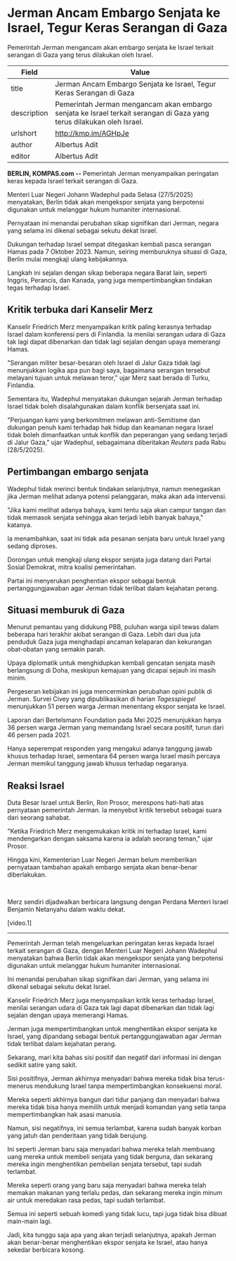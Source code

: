 # Jerman Ancam Embargo Senjata ke Israel, Tegur Keras Serangan di Gaza

Pemerintah Jerman mengancam akan embargo senjata ke Israel terkait serangan di Gaza yang terus dilakukan oleh Israel.

| Field       | Value                                                       |
|-------------|-------------------------------------------------------------|
| title       | Jerman Ancam Embargo Senjata ke Israel, Tegur Keras Serangan di Gaza |
| description | Pemerintah Jerman mengancam akan embargo senjata ke Israel terkait serangan di Gaza yang terus dilakukan oleh Israel. |
| urlshort    | http://kmp.im/AGHpJe |
| author      | Albertus Adit |
| editor      | Albertus Adit |

**BERLIN, KOMPAS.com --** Pemerintah Jerman menyampaikan peringatan keras kepada Israel terkait serangan di Gaza.

Menteri Luar Negeri Johann Wadephul pada Selasa (27/5/2025) menyatakan, Berlin tidak akan mengekspor senjata yang berpotensi digunakan untuk melanggar hukum humaniter internasional.

Pernyataan ini menandai perubahan sikap signifikan dari Jerman, negara yang selama ini dikenal sebagai sekutu dekat Israel.

Dukungan terhadap Israel sempat ditegaskan kembali pasca serangan Hamas pada 7 Oktober 2023. Namun, seiring memburuknya situasi di Gaza, Berlin mulai mengkaji ulang kebijakannya.

Langkah ini sejalan dengan sikap beberapa negara Barat lain, seperti Inggris, Perancis, dan Kanada, yang juga mempertimbangkan tindakan tegas terhadap Israel.

## Kritik terbuka dari Kanselir Merz

Kanselir Friedrich Merz menyampaikan kritik paling kerasnya terhadap Israel dalam konferensi pers di Finlandia. Ia menilai serangan udara di Gaza tak lagi dapat dibenarkan dan tidak lagi sejalan dengan upaya memerangi Hamas.

\"Serangan militer besar-besaran oleh Israel di Jalur Gaza tidak lagi menunjukkan logika apa pun bagi saya, bagaimana serangan tersebut melayani tujuan untuk melawan teror,\" ujar Merz saat berada di Turku, Finlandia.

Sementara itu, Wadephul menyatakan dukungan sejarah Jerman terhadap Israel tidak boleh disalahgunakan dalam konflik bersenjata saat ini.

"Perjuangan kami yang berkomitmen melawan anti-Semitisme dan dukungan penuh kami terhadap hak hidup dan keamanan negara Israel tidak boleh dimanfaatkan untuk konflik dan peperangan yang sedang terjadi di Jalur Gaza," ujar Wadephul, sebagaimana diberitakan *Reuters* pada Rabu (28/5/2025).

## Pertimbangan embargo senjata

Wadephul tidak merinci bentuk tindakan selanjutnya, namun menegaskan jika Jerman melihat adanya potensi pelanggaran, maka akan ada intervensi.

\"Jika kami melihat adanya bahaya, kami tentu saja akan campur tangan dan tidak memasok senjata sehingga akan terjadi lebih banyak bahaya,\" katanya.

Ia menambahkan, saat ini tidak ada pesanan senjata baru untuk Israel yang sedang diproses.

Dorongan untuk mengkaji ulang ekspor senjata juga datang dari Partai Sosial Demokrat, mitra koalisi pemerintahan.

Partai ini menyerukan penghentian ekspor sebagai bentuk pertanggungjawaban agar Jerman tidak terlibat dalam kejahatan perang.

## Situasi memburuk di Gaza

Menurut pemantau yang didukung PBB, puluhan warga sipil tewas dalam beberapa hari terakhir akibat serangan di Gaza. Lebih dari dua juta penduduk Gaza juga menghadapi ancaman kelaparan dan kekurangan obat-obatan yang semakin parah.

Upaya diplomatik untuk menghidupkan kembali gencatan senjata masih berlangsung di Doha, meskipun kemajuan yang dicapai sejauh ini masih minim.

Pergeseran kebijakan ini juga mencerminkan perubahan opini publik di Jerman. Survei Civey yang dipublikasikan di harian *Tagesspiegel* menunjukkan 51 persen warga Jerman menentang ekspor senjata ke Israel.

Laporan dari Bertelsmann Foundation pada Mei 2025 menunjukkan hanya 36 persen warga Jerman yang memandang Israel secara positif, turun dari 46 persen pada 2021.

Hanya seperempat responden yang mengakui adanya tanggung jawab khusus terhadap Israel, sementara 64 persen warga Israel masih percaya Jerman memikul tanggung jawab khusus terhadap negaranya.

## Reaksi Israel

Duta Besar Israel untuk Berlin, Ron Prosor, merespons hati-hati atas pernyataan pemerintah Jerman. Ia menyebut kritik tersebut sebagai suara dari seorang sahabat.

\"Ketika Friedrich Merz mengemukakan kritik ini terhadap Israel, kami mendengarkan dengan saksama karena ia adalah seorang teman,\" ujar Prosor.

Hingga kini, Kementerian Luar Negeri Jerman belum memberikan pernyataan tambahan apakah embargo senjata akan benar-benar diberlakukan.

 

Merz sendiri dijadwalkan berbicara langsung dengan Perdana Menteri Israel Benjamin Netanyahu dalam waktu dekat.

\[video.1\]

---
Pemerintah Jerman telah mengeluarkan peringatan keras kepada Israel terkait serangan di Gaza, dengan Menteri Luar Negeri Johann Wadephul menyatakan bahwa Berlin tidak akan mengekspor senjata yang berpotensi digunakan untuk melanggar hukum humaniter internasional.

 Ini menandai perubahan sikap signifikan dari Jerman, yang selama ini dikenal sebagai sekutu dekat Israel.

 Kanselir Friedrich Merz juga menyampaikan kritik keras terhadap Israel, menilai serangan udara di Gaza tak lagi dapat dibenarkan dan tidak lagi sejalan dengan upaya memerangi Hamas.

 Jerman juga mempertimbangkan untuk menghentikan ekspor senjata ke Israel, yang dipandang sebagai bentuk pertanggungjawaban agar Jerman tidak terlibat dalam kejahatan perang.



Sekarang, mari kita bahas sisi positif dan negatif dari informasi ini dengan sedikit satire yang sakit.

 Sisi positifnya, Jerman akhirnya menyadari bahwa mereka tidak bisa terus-menerus mendukung Israel tanpa mempertimbangkan konsekuensi moral.

 Mereka seperti akhirnya bangun dari tidur panjang dan menyadari bahwa mereka tidak bisa hanya memilih untuk menjadi komandan yang setia tanpa mempertimbangkan hak asasi manusia.

 Namun, sisi negatifnya, ini semua terlambat, karena sudah banyak korban yang jatuh dan penderitaan yang tidak berujung.

 Ini seperti Jerman baru saja menyadari bahwa mereka telah membuang uang mereka untuk membeli senjata yang tidak berguna, dan sekarang mereka ingin menghentikan pembelian senjata tersebut, tapi sudah terlambat.

 Mereka seperti orang yang baru saja menyadari bahwa mereka telah memakan makanan yang terlalu pedas, dan sekarang mereka ingin minum air untuk meredakan rasa pedas, tapi sudah terlambat.

 Semua ini seperti sebuah komedi yang tidak lucu, tapi juga tidak bisa dibuat main-main lagi.

 Jadi, kita tunggu saja apa yang akan terjadi selanjutnya, apakah Jerman akan benar-benar menghentikan ekspor senjata ke Israel, atau hanya sekedar berbicara kosong.

